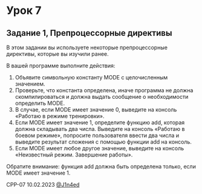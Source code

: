 # Урок 7
## Задание 1, Препроцессорные директивы

В этом задании вы используете некоторые препроцессорные директивы, которые вы изучили ранее.

В вашей программе выполните действия:

1. Объявите символьную константу MODE с целочисленным значением.
2. Проверьте, что константа определена, иначе программа не должна скомпилироваться и должна выдать сообщение о необходимости определить MODE.
3. В случае, если MODE имеет значение 0, выведите на консоль «Работаю в режиме тренировки».
4. Если MODE имеет значение 1, определите функцию add, которая должна складывать два числа. Выведите на консоль «Работаю в боевом режиме», попросите пользователя ввести два числа и выведите результат сложения с помощью функции add на консоль.
5. Если MODE имеет любое другое значение, выведите на консоль «Неизвестный режим. Завершение работы».

Обратите внимание: функция add должна быть определена только, если MODE имеет значение 1.

CPP-07
10.02.2023
[@J1n4ed](https://github.com/J1n4ed)